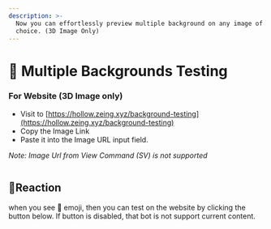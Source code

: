 ```yaml
---
description: >-
  Now you can effortlessly preview multiple background on any image of your
  choice. (3D Image Only)
---
```


# 🎴 Multiple Backgrounds Testing

### For Website (3D Image only)

* Visit to [https://hollow.zeing.xyz/background-testing](https://hollow.zeing.xyz/background-testing)
* Copy the Image Link
* Paste it into the Image URL input field.

_Note: Image Url from View Command (SV) is not supported_

<figure><img src="https://media.discordapp.net/attachments/1210564272724377651/1211197098410647553/website_bg.gif?ex=65ffc733&#x26;is=65ed5233&#x26;hm=6569c8cd7680f142eb0f4f4c545bb173163eb548f52dbbd5555f50068e6ca394&#x26;=&#x26;width=1194&#x26;height=1138" alt=""><figcaption></figcaption></figure>

## :lipstick:Reaction

when you see :lipstick: emoji, then you can test on the website by clicking the button below. If button is disabled, that bot is not support current content.

<figure><img src="https://media.discordapp.net/attachments/1210564272724377651/1211713385901858856/super_test.gif?ex=6601a807&#x26;is=65ef3307&#x26;hm=179b266111b0f0631a021f09642312435562458aaafeaa11e79dda107621d780&#x26;=&#x26;width=1320&#x26;height=1138" alt=""><figcaption></figcaption></figure>
